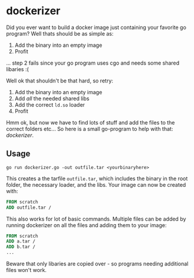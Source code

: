 dockerizer
==========

Did you ever want to build a docker image just containing your favorite go
program? Well thats should be as simple as:

1. Add the binary into an empty image
2. Profit

... step 2 fails since your go program uses cgo and needs some shared libaries :(

Well ok that shouldn't be that hard, so retry:

1. Add the binary into an empty image
2. Add _all_ the needed shared libs
3. Add the correct `ld.so` loader
4. Profit

Hmm ok, but now we have to find lots of stuff and add the files to the correct
folders etc... So here is a small go-program to help with that: _dockerizer_.

Usage
-----

```Shell
go run dockerizer.go -out outfile.tar <yourbinaryhere>
```

This creates a the tarfile `outfile.tar`, which includes the binary in the root
folder, the necessary loader, and the libs. Your image can now be created with:

```Dockerfile
FROM scratch
ADD outfile.tar /
```

This also works for lot of basic commands. Multiple files can be added by running
dockerizer on all the files and adding them to your image:

```Dockerfile
FROM scratch
ADD a.tar /
ADD b.tar /
...
```

Beware that only libaries are copied over - so programs needing additional files
won't work.